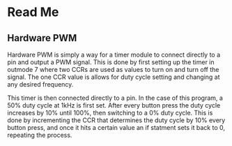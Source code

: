 # Read Me
## Hardware PWM
Hardware PWM is simply a way for a timer module to connect directly to a pin and output a PWM signal.  This is done by first setting up the timer in outmode 7 where two CCRs are used as values to turn on and turn off the signal.  The one CCR value is allows for duty cycle setting and changing at any desired frequency.

This timer is then connected directly to a pin.  In the case of this program, a 50% duty cycle at 1kHz is first set.  After every button press the duty cycle increases by 10% until 100%, then switching to a 0% duty cycle.  This is done by incrementing the CCR that determines the duty cycle by 10% every button press, and once it hits a certain value an if statment sets it back to 0, repeating the process.

